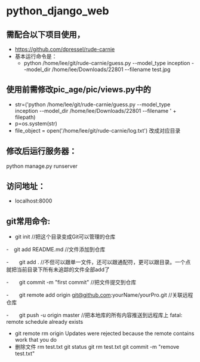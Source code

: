 # python_django_web
## 需配合以下项目使用，
- https://github.com/dpressel/rude-carnie
- 基本运行命令是：
  - python /home/lee/git/rude-carnie/guess.py --model_type inception --model_dir /home/lee/Downloads/22801 --filename test.jpg
## 使用前需修改pic_age/pic/views.py中的

- str=('python /home/lee/git/rude-carnie/guess.py --model_type inception --model_dir /home/lee/Downloads/22801 --filename ' + filepath)
- p=os.system(str)
- file_object = open('/home/lee/git/rude-carnie/log.txt')
改成对应目录
## 修改后运行服务器：
python manage.py runserver

## 访问地址：
- localhost:8000

## git常用命令:
- git init //把这个目录变成Git可以管理的仓库

-　git add README.md //文件添加到仓库

-　　git add . //不但可以跟单一文件，还可以跟通配符，更可以跟目录。一个点就把当前目录下所有未追踪的文件全部add了 

-　　git commit -m "first commit" //把文件提交到仓库

-　　git remote add origin git@github.com:yourName/yourPro.git //关联远程仓库

-　　git push -u origin master //把本地库的所有内容推送到远程库上
fatal: remote schedule already exists
- git remote rm origin
Updates were rejected because the remote contains work that you do
- 删除文件
rm test.txt
git status
git rm test.txt
git commit -m "remove test.txt"
